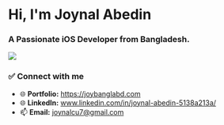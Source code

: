 # Hi, I'm Joynal Abedin
### A Passionate iOS Developer from Bangladesh.

<p>
  <a href="https://git.io/typing-svg"><img src="https://readme-typing-svg.herokuapp.com?color=36BCF7&lines=01%2B+years+of+coding+experience;Always+exploring+new+technologies;Frontend+React+developer+"></a>
</p>

### ✅ Connect with me
- 🌐 <b>Portfolio:</b> <a href="https://joybanglabd.com" target="_blank" title="Portfolio">https://joybanglabd.com</a>
- 🌐 <b>LinkedIn:</b> <a href="https://www.linkedin.com/in/joynal-abedin-5138a213a/" target="_blank" title="LinkedIn">www.linkedin.com/in/joynal-abedin-5138a213a/</a>
- 📫 <b>Email:</b> joynalcu7@gmail.com

<br />

<!-- GitHub Profile Views Counter -->

<!-- ---

### 🤝 Connect with me:

[<img align="left" alt="Joynal Abedin | LinkedIn" title="LinkedIn" src="https://www.linkedin.com/in/joynal-abedin-5138a213a/" />][linkedin]

<br />
<br />
